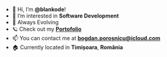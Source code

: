 - 👋 Hi, I’m **@blankode**!
- 👀 I’m interested in **Software Development**
- 🥚 Always Evolving
- 🪐 Check out my [**Portofolio**](https://blankode.github.io/Portofolio/)
- 📫 You can contact me at **bogdan.porosnicu@icloud.com**
- 🏠 Currently located in **Timișoara**, **România**

